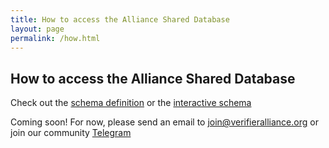 ```yaml
---
title: How to access the Alliance Shared Database
layout: page
permalink: /how.html
---
```


## How to access the Alliance Shared Database

Check out the [schema definition](https://github.com/verifier-alliance/database-specs) or the [interactive schema](https://dbdiagram.io/d/Verifier-Alliance-Schema-66575805b65d93387902b460)

Coming soon! For now, please send an email to [join@verifieralliance.org](mailto:join@verifieralliance.org?subject=Joining%20the%20Alliance) or join our community [Telegram](https://t.me/verifieralliance)
